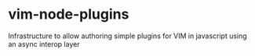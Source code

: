 # vim-node-plugins
Infrastructure to allow authoring simple plugins for VIM in javascript using an async interop layer
